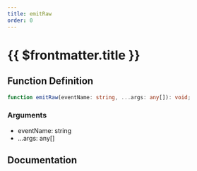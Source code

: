 ```yaml
---
title: emitRaw
order: 0
---
```


# {{ $frontmatter.title }}

## Function Definition

```ts
function emitRaw(eventName: string, ...args: any[]): void;
```

### Arguments

* eventName: string
* ...args: any[]

## Documentation

<!--@include: ./parts/emitRaw.md-->

